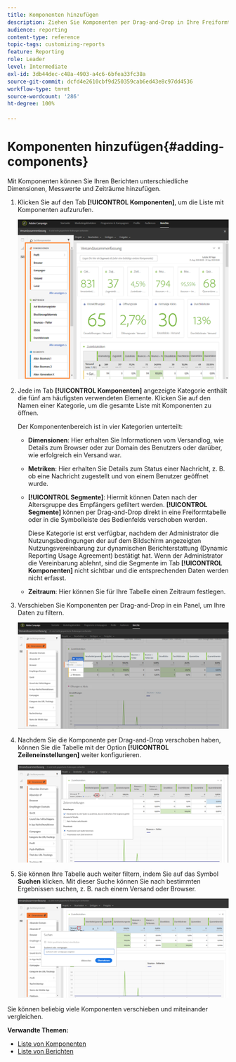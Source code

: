 ```yaml
---
title: Komponenten hinzufügen
description: Ziehen Sie Komponenten per Drag-and-Drop in Ihre Freiformtabelle, um Ihre Daten zu filtern und Ihren Bericht zu erstellen.
audience: reporting
content-type: reference
topic-tags: customizing-reports
feature: Reporting
role: Leader
level: Intermediate
exl-id: 3db44dec-c48a-4903-a4c6-6bfea33fc38a
source-git-commit: dcfd4e2610cbf9d250359cab6ed43e8c97dd4536
workflow-type: tm+mt
source-wordcount: '286'
ht-degree: 100%

---
```


# Komponenten hinzufügen{#adding-components}

Mit Komponenten können Sie Ihren Berichten unterschiedliche Dimensionen, Messwerte und Zeiträume hinzufügen.

1. Klicken Sie auf den Tab **[!UICONTROL Komponenten]**, um die Liste mit Komponenten aufzurufen.

   ![](assets/dynamic_report_components.png)

1. Jede im Tab **[!UICONTROL Komponenten]** angezeigte Kategorie enthält die fünf am häufigsten verwendeten Elemente. Klicken Sie auf den Namen einer Kategorie, um die gesamte Liste mit Komponenten zu öffnen.

   Der Komponentenbereich ist in vier Kategorien unterteilt:

   * **Dimensionen**: Hier erhalten Sie Informationen vom Versandlog, wie Details zum Browser oder zur Domain des Benutzers oder darüber, wie erfolgreich ein Versand war.
   * **Metriken**: Hier erhalten Sie Details zum Status einer Nachricht, z. B. ob eine Nachricht zugestellt und von einem Benutzer geöffnet wurde.
   * **[!UICONTROL Segmente]**: Hiermit können Daten nach der Altersgruppe des Empfängers gefiltert werden. **[!UICONTROL Segmente]** können per Drag-and-Drop direkt in eine Freiformtabelle oder in die Symbolleiste des Bedienfelds verschoben werden.

     Diese Kategorie ist erst verfügbar, nachdem der Administrator die Nutzungsbedingungen der auf dem Bildschirm angezeigten Nutzungsvereinbarung zur dynamischen Berichterstattung (Dynamic Reporting Usage Agreement) bestätigt hat. Wenn der Administrator die Vereinbarung ablehnt, sind die Segmente im Tab **[!UICONTROL Komponenten]** nicht sichtbar und die entsprechenden Daten werden nicht erfasst.

   * **Zeitraum**: Hier können Sie für Ihre Tabelle einen Zeitraum festlegen.

1. Verschieben Sie Komponenten per Drag-and-Drop in ein Panel, um Ihre Daten zu filtern.

   ![](assets/dynamic_report_components_2.png)

1. Nachdem Sie die Komponente per Drag-and-Drop verschoben haben, können Sie die Tabelle mit der Option **[!UICONTROL Zeileneinstellungen]** weiter konfigurieren.

   ![](assets/dynamic_report_components_3.png)

1. Sie können Ihre Tabelle auch weiter filtern, indem Sie auf das Symbol **Suchen** klicken. Mit dieser Suche können Sie nach bestimmten Ergebnissen suchen, z. B. nach einem Versand oder Browser.

   ![](assets/dynamic_report_components_4.png)

Sie können beliebig viele Komponenten verschieben und miteinander vergleichen.

**Verwandte Themen:**

* [Liste von Komponenten](../../reporting/using/list-of-components.md)
* [Liste von Berichten](../../reporting/using/defining-the-report-period.md)
